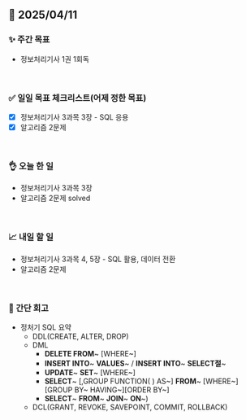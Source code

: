 ## 📅 2025/04/11


### ✨ 주간 목표

- 정보처리기사 1권 1회독

<br/>

### ✅ 일일 목표 체크리스트(어제 정한 목표)

- [x] 정보처리기사 3과목 3장 - SQL 응용
- [x] 알고리즘 2문제

<br/>

### 👌 오늘 한 일

- 정보처리기사 3과목 3장
- 알고리즘 2문제 solved

<br/>

### 📈 내일 할 일

- 정보처리기사 3과목 4, 5장 - SQL 활용, 데이터 전환
- 알고리즘 2문제
  
<br/>

### 💭 간단 회고

- 정처기 SQL 요약
  - DDL(CREATE, ALTER, DROP)
  - DML
    - **DELETE FROM**~ [WHERE~]
    - **INSERT INTO**~ **VALUES**~ / **INSERT INTO**~ **SELECT절**~
    - **UPDATE**~ **SET**~ [WHERE~]
    - **SELECT**~ [,GROUP FUNCTION( ) AS~] **FROM**~ [WHERE~][GROUP BY~ HAVING~][ORDER BY~]
    - **SELECT**~ **FROM**~ **JOIN**~ **ON**~)
  - DCL(GRANT, REVOKE, SAVEPOINT, COMMIT, ROLLBACK)
